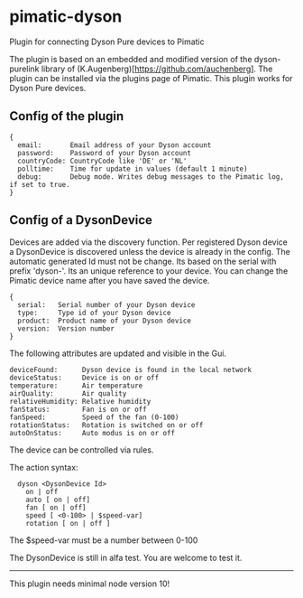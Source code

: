 # pimatic-dyson
Plugin for connecting Dyson Pure devices to Pimatic

The plugin is based on an embedded and modified version of the dyson-purelink library of (K.Augenberg)[https://github.com/auchenberg].
The plugin can be installed via the plugins page of Pimatic.
This plugin works for Dyson Pure devices.

## Config of the plugin
```
{
  email:       Email address of your Dyson account
  password:    Password of your Dyson account
  countryCode: CountryCode like 'DE' or 'NL'
  polltime:    Time for update in values (default 1 minute)
  debug:       Debug mode. Writes debug messages to the Pimatic log, if set to true.
}
```

## Config of a DysonDevice

Devices are added via the discovery function. Per registered Dyson device a DysonDevice is discovered unless the device is already in the config.
The automatic generated Id must not be change. Its based on the serial with prefix 'dyson-'. Its an unique reference to your device. You can change the Pimatic device name after you have saved the device.

```
{
  serial:   Serial number of your Dyson device
  type:     Type id of your Dyson device
  product:  Product name of your Dyson device
  version:  Version number
}
```

The following attributes are updated and visible in the Gui.

```
deviceFound:      Dyson device is found in the local network
deviceStatus:     Device is on or off
temperature:      Air temperature
airQuality:       Air quality
relativeHumidity: Relative humidity
fanStatus:        Fan is on or off
fanSpeed:         Speed of the fan (0-100)
rotationStatus:   Rotation is switched on or off
autoOnStatus:     Auto modus is on or off
```

The device can be controlled via rules.

The action syntax:
```
  dyson <DysonDevice Id>
  	on | off
  	auto [ on | off]  
  	fan [ on | off]
  	speed [ <0-100> | $speed-var]
  	rotation [ on | off ]
```

The $speed-var must be a number between 0-100

The DysonDevice is still in alfa test. You are welcome to test it.

----
This plugin needs minimal node version 10!
